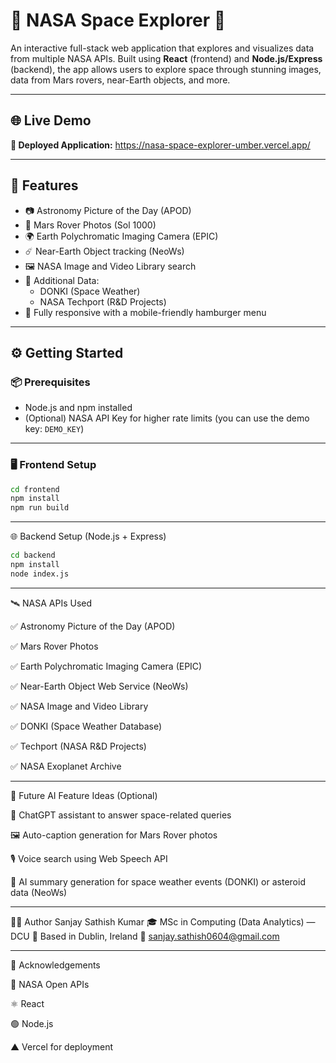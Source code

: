 # 🚀 NASA Space Explorer 🌌

An interactive full-stack web application that explores and visualizes data from multiple NASA APIs. Built using **React** (frontend) and **Node.js/Express** (backend), the app allows users to explore space through stunning images, data from Mars rovers, near-Earth objects, and more.

---

## 🌐 Live Demo

**🔗 Deployed Application:** https://nasa-space-explorer-umber.vercel.app/

---

## 🧠 Features

- 📷 Astronomy Picture of the Day (APOD)
- 🚀 Mars Rover Photos (Sol 1000)
- 🌍 Earth Polychromatic Imaging Camera (EPIC)
- ☄️ Near-Earth Object tracking (NeoWs)
- 🖼️ NASA Image and Video Library search
- 🔭 Additional Data:
  - DONKI (Space Weather)
  - NASA Techport (R&D Projects)
- 📱 Fully responsive with a mobile-friendly hamburger menu

---

## ⚙️ Getting Started

### 📦 Prerequisites

- Node.js and npm installed
- (Optional) NASA API Key for higher rate limits (you can use the demo key: `DEMO_KEY`)

---

### 🖥️ Frontend Setup

```bash
cd frontend
npm install
npm run build
```
---

🌐 Backend Setup (Node.js + Express)

```bash
cd backend
npm install
node index.js
```
---

 🛰️ NASA APIs Used
 
✅ Astronomy Picture of the Day (APOD)

✅ Mars Rover Photos

✅ Earth Polychromatic Imaging Camera (EPIC)

✅ Near-Earth Object Web Service (NeoWs)

✅ NASA Image and Video Library

✅ DONKI (Space Weather Database)

✅ Techport (NASA R&D Projects)

✅ NASA Exoplanet Archive

---

 🤖 Future AI Feature Ideas (Optional)
 
🧠 ChatGPT assistant to answer space-related queries

🖼️ Auto-caption generation for Mars Rover photos

🎙️ Voice search using Web Speech API

📝 AI summary generation for space weather events (DONKI) or asteroid data (NeoWs)

---


 👨‍💻 Author
Sanjay Sathish Kumar
🎓 MSc in Computing (Data Analytics) — DCU
📍 Based in Dublin, Ireland
📧 sanjay.sathish0604@gmail.com

---


 🙌 Acknowledgements
 
🌌 NASA Open APIs

⚛️ React

🟢 Node.js

▲ Vercel for deployment
